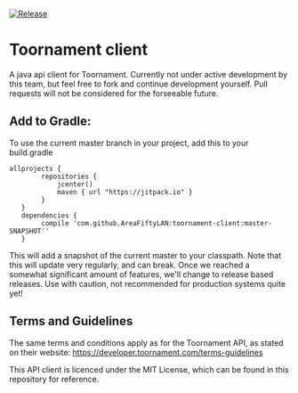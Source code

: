 [![Release](https://jitpack.io/v/AreaFiftyLAN/toornament-client.svg)](https://jitpack.io/AreaFiftyLAN/toornament-client)
# Toornament client

A java api client for Toornament. Currently not under active development by this team, but feel free to fork and continue development yourself. Pull requests will not be considered for the forseeable future.

## Add to Gradle:
To use the current master branch in your project, add this to your build.gradle
```
allprojects {
        repositories {
            jcenter()
            maven { url "https://jitpack.io" }
        }
   }
   dependencies {
        compile 'com.github.AreaFiftyLAN:toornament-client:master-SNAPSHOT''
   }
```
This will add a snapshot of the current master to your classpath. Note that this will update very regularly, and can break. Once we reached a somewhat significant amount of features, we'll change to release based releases. Use with caution, not recommended for production systems quite yet!

## Terms and Guidelines

The same terms and conditions apply as for the Toornament API, as stated on their website: https://developer.toornament.com/terms-guidelines

This API client is licenced under the MIT License, which can be found in this repository for reference.
